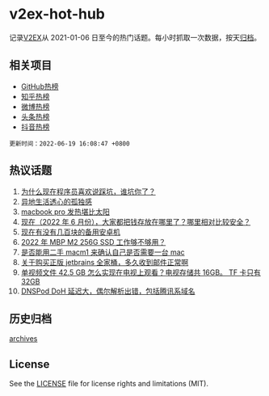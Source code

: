 # v2ex-hot-hub

 记录[V2EX](https://www.v2ex.com/)从 2021-01-06 日至今的热门话题。每小时抓取一次数据，按天[归档](archives)。
 
 ## 相关项目

- [GitHub热榜](https://github.com/lonnyzhang423/github-hot-hub)
- [知乎热榜](https://github.com/lonnyzhang423/zhihu-hot-hub)
- [微博热榜](https://github.com/lonnyzhang423/weibo-hot-hub)
- [头条热榜](https://github.com/lonnyzhang423/toutiao-hot-hub)
- [抖音热榜](https://github.com/lonnyzhang423/douyin-hot-hub)


 `更新时间：2022-06-19 16:08:47 +0800`

## 热议话题

1. [为什么现在程序员喜欢说踩坑，谁坑你了？](https://www.v2ex.com/t/860614)
1. [异地生活透心的孤独感](https://www.v2ex.com/t/860555)
1. [macbook pro 发热堪比太阳](https://www.v2ex.com/t/860599)
1. [现在（2022 年 6 月份），大家都把钱存放在哪里了？哪里相对比较安全？](https://www.v2ex.com/t/860611)
1. [现在有没有几百块的备用安卓机](https://www.v2ex.com/t/860566)
1. [2022 年 MBP M2 256G SSD 工作够不够用？](https://www.v2ex.com/t/860528)
1. [是否能用二手 macm1 来确认自己是否需要一台 mac](https://www.v2ex.com/t/860629)
1. [关于购买正版 jetbrains 全家桶，多久收到邮件正常啊](https://www.v2ex.com/t/860643)
1. [单视频文件 42.5 GB 怎么实现在电视上观看？电视存储共 16GB。 TF 卡只有 32GB](https://www.v2ex.com/t/860557)
1. [DNSPod DoH 延迟大，偶尔解析出错，包括腾讯系域名](https://www.v2ex.com/t/860576)

## 历史归档

[archives](archives)

## License

See the [LICENSE](LICENSE) file for license rights and limitations (MIT).
